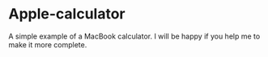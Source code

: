 # Apple-calculator
A simple example of a MacBook calculator.
I will be happy if you help me to make it more complete.
